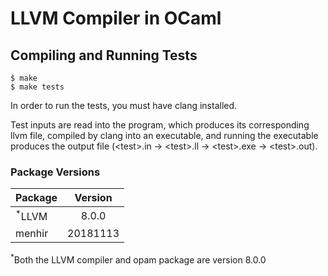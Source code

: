 # LLVM Compiler in OCaml

## Compiling and Running Tests
```console
$ make
$ make tests
```
In order to run the tests, you must have clang installed.

Test inputs are read into the program, which produces its corresponding llvm file, compiled by clang into an executable, and running the executable produces the output file
(&lt;test&gt;.in -> &lt;test&gt;.ll -> &lt;test&gt;.exe -> &lt;test&gt;.out).

### Package Versions
| Package           | Version  |
|-------------------|:--------:|
| <sup>*</sup>LLVM  | 8.0.0    |
| menhir            | 20181113 |

<sup>*</sup>Both the LLVM compiler and opam package are version 8.0.0